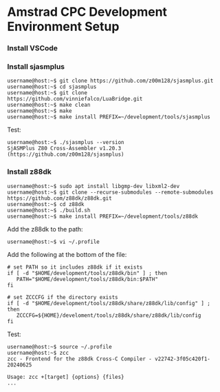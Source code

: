 # Amstrad CPC Development Environment Setup

### Install VSCode

### Install sjasmplus

```
username@host:~$ git clone https://github.com/z00m128/sjasmplus.git
username@host:~$ cd sjasmplus
username@host:~$ git clone https://github.com/vinniefalco/LuaBridge.git
username@host:~$ make clean
username@host:~$ make
username@host:~$ make install PREFIX=~/development/tools/sjasmplus
```

Test:

```
username@host:~$ ./sjasmplus --version
SjASMPlus Z80 Cross-Assembler v1.20.3 (https://github.com/z00m128/sjasmplus)
```

### Install z88dk

```
username@host:~$ sudo apt install libgmp-dev libxml2-dev
username@host:~$ git clone --recurse-submodules --remote-submodules https://github.com/z88dk/z88dk.git
username@host:~$ cd z88dk
username@host:~$ ./build.sh
username@host:~$ make install PREFIX=~/development/tools/z88dk
```

Add the z88dk to the path:

```
username@host:~$ vi ~/.profile
```

Add the following at the bottom of the file:

```
# set PATH so it includes z88dk if it exists
if [ -d "$HOME/development/tools/z88dk/bin" ] ; then
   PATH="$HOME/development/tools/z88dk/bin:$PATH"
fi

# set ZCCCFG if the directory exists
if [ -d "$HOME/development/tools/z88dk/share/z88dk/lib/config" ] ; then
   ZCCCFG=${HOME}/develoment/tools/z88dk/share/z88dk/lib/config
fi
```

Test:

```
username@host:~$ source ~/.profile
username@host:~$ zcc
zcc - Frontend for the z88dk Cross-C Compiler - v22742-3f05c420f1-20240625

Usage: zcc +[target] {options} {files}
...
```